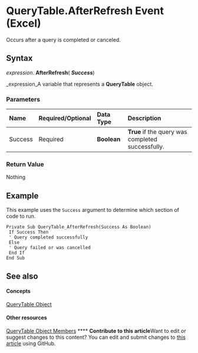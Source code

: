 
# QueryTable.AfterRefresh Event (Excel)

Occurs after a query is completed or canceled.


## Syntax

 _expression_. **AfterRefresh**( **_Success_**)

 _expression_A variable that represents a  **QueryTable** object.


### Parameters



|**Name**|**Required/Optional**|**Data Type**|**Description**|
|:-----|:-----|:-----|:-----|
|Success|Required| **Boolean**| **True** if the query was completed successfully.|

### Return Value

Nothing


## Example

This example uses the  `Success` argument to determine which section of code to run.


```
Private Sub QueryTable_AfterRefresh(Success As Boolean) 
 If Success Then 
 ' Query completed successfully 
 Else 
 ' Query failed or was cancelled 
 End If 
End Sub
```


## See also


#### Concepts


 [QueryTable Object](505b84ea-64b3-b4fe-741a-de6884eb69eb.md)
#### Other resources


 [QueryTable Object Members](9a61f024-c1dc-c11b-942f-ff2a6617bdc4.md)
****   **Contribute to this article**Want to edit or suggest changes to this content? You can edit and submit changes to  [this article](https://github.com/jhershey00/VBA_Excel_Test/OpenXMLCon/articles/91d930e3-4360-4ec2-8772-dcd67c9e8c41.md) using GitHub.

